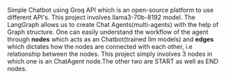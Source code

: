 Simple Chatbot using Groq API which is an open-source platform to use different API's. This project involves llama3-70b-8192 model.
The LangGraph allows us to create Chat Agents(multi-agents) with the help of Graph structure.
One can easily understand the workflow of the agent through **nodes** which acts as an Chatbot(trained llm models) and **edges** which dictates how the nodes are connected with each other,
i.e relationship between the nodes.
This project simply involves 3 nodes in which one is an ChatAgent node.The other two are START as well as END nodes.
